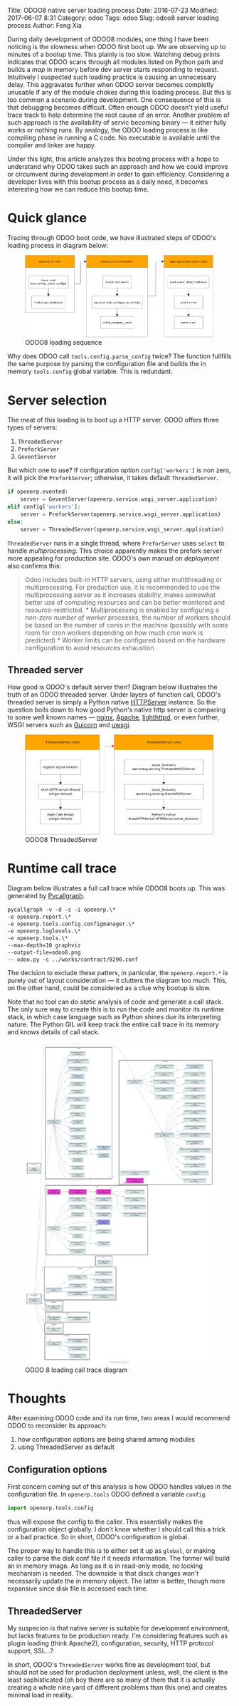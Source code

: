 Title: ODOO8 native server loading process
Date: 2016-07-23
Modified: 2017-06-07 8:31
Category: odoo
Tags: odoo
Slug: odoo8 server loading process
Author: Feng Xia

During daily development of ODOO8 modules, one thing I have been
noticing is the slowness when ODOO first boot up.  We are observing up
to minutes of a bootup time. This plainly is too slow.  Watching debug
prints indicates that ODOO scans through all modules listed on Python
path and builds a _map_ in memory before dev server starts responding
to request. Intuitively I suspected such loading practice is causing
an unnecessary delay.  This aggravates further when ODOO server
becomes completly unusable if any of the module chokes during this
loading process. But this is too common a scenario during
development. One consequence of this is that debugging becomes
difficult. Often enough ODOO doesn't yield useful trace track to help
determine the root cause of an error.  Another problem of such
approach is the availability of servic becoming binary &mdash; it
either fully works or nothing runs. By analogy, the ODOO loading
process is like compiling phase in running a C code. No executable is
available until the compiler and linker are happy.

Under this light, this article analyzes this booting process with a
hope to understand why ODOO takes such an approach and how we could
improve or circumvent during development in order to gain
efficiency. Considering a developer lives with this bootup process as
a daily need, it becomes interesting how we can reduce this bootup
time.

# Quick glance

Tracing through ODOO boot code, we have illustrated steps 
of ODOO's loading process in diagram below:

<figure class="row">
  <img class="img-responsive center"
       src="/images/odoo8_loading.png" />
  <figcaption>ODOO8 loading sequence</figcaption>
</figure>

Why does ODOO call `tools.config.parse_config` twice? The function
fullfills the same purpose by parsing the configuration file and
builds the in memory `tools.config` global variable. This is redundant.


# Server selection

The meat of this loading is to boot up a HTTP server. ODOO offers
three types of servers:

1. `ThreadedServer`
2. `PreforkServer`
3. `GeventServer`

But which one to use?  If configuration option `config['workers']` is
non zero, it will pick the `PreforkServer`; otherwise, it takes
default `ThreadedServer`.

```python
if openerp.evented:
    server = GeventServer(openerp.service.wsgi_server.application)
elif config['workers']:
    server = PreforkServer(openerp.service.wsgi_server.application)
else:
    server = ThreadedServer(openerp.service.wsgi_server.application)
```

`ThreadedServer` runs in a single thread, where `PreforServer` uses
`select` to handle _multiprocessing_. This choice apparently makes the
prefork server more appealing for production site. ODOO's own manual
on _deployment_ also confirms this:

>Odoo includes built-in HTTP servers, using either multithreading or
>multiprocessing.  For production use, it is recommended to use the
>multiprocessing server as it increases stability, makes somewhat
>better use of computing resources and can be better monitored and
>resource-restricted.  * Multiprocessing is enabled by configuring a
>_non-zero number of worker_ processes, the number of workers should
>be based on the number of cores in the machine (possibly with some
>room for cron workers depending on how much cron work is predicted) *
>Worker limits can be configured based on the hardware configuration
>to avoid resources exhaustion

## Threaded server

How good is ODOO's default server then?  Diagram below illustrates the
truth of an ODOO threaded server.  Under layers of function call,
ODOO's threaded server is simply a Python native [HTTPServer][]
instance. So the question boils down to how good Python's native http server
is comparing to some well known names &mdash; [nginx][],
[Apache][], [lighthttpd][], or even further, WSGI servers such
as [Guicorn][] and [uwsgi][].


[uwsgi]: http://uwsgi-docs.readthedocs.io/en/latest/
[Guicorn]: http://gunicorn.org/
[Apache]: https://httpd.apache.org/
[nginx]: http://nginx.org/
[lighthttpd]: http://www.lighttpd.net/
[HTTPServer]: https://docs.python.org/2/library/basehttpserver.html#BaseHTTPServer.HTTPServer

<figure class="row">
  <img class="img-responsive center"
       src="/images/odoo8_server_run.png" />
  <figcaption>ODOO8 ThreadedServer</figcaption>
</figure>


# Runtime call trace

Diagram below illustrates a full
call trace while ODOO8 boots up. This was
generated by [Pycallgraph][].

```shell
pycallgraph -v -d -s -i openerp.\*
-e openerp.report.\*
-e openerp.tools.config.configmanager.\*
-e openerp.loglevels.\*
-e openerp.tools.\*
--max-depth=10 graphviz
--output-file=odoo8.png
-- odoo.py -c ../works/contract/8290.conf
```

The decision to exclude these patters, in particular, the
`openerp.report.*` is purely out of layout consideration &mdash; it
clutters the diagram too much. This, on the other hand, could be
considered as a clue why bootup is slow.

Note that no tool can do _static_ analysis of code and generate a call
stack.  The only sure way to create this is to run the code and
monitor its runtime stack, in which case language such as Python
shines due its interpreting nature.  The Python GIL will keep track
the entire call trace in its memory and knows details of call stack.


[Pycallgraph]: http://pycallgraph.slowchop.com/en/develop/guide/command_line_usage.html
[HTTPServer]: https://docs.python.org/2/library/basehttpserver.html

<figure class="row">
  <img src="/images/odoo8_loading_callgraph.png"
       class="img-responsive center"/>
    <figcaption>ODOO 8 loading call trace diagram</figcaption>
</figure>


# Thoughts

After examining ODOO code and its run time, two areas I would
recommend ODOO to reconsider its approach:

1. how configuration options are being shared among modules
2. using ThreadedServer as default


## Configuration options

First concern coming out of this analysis is how ODOO handles
values in the configuration file. In `openerp.tools` ODOO defined
a variable `config`.

```python
import openerp.tools.config
```

thus will expose the config to the caller. This essentially makes
the configuration object globally. I don't know whether I should call
this a trick or a bad practice. So in short, ODOO's configuration
is global.

The proper way to handle this is to either set it up as `global`, or
making caller to parse the disk conf file if it needs information.
The former will build an in memory image. As long as it is in
read-only mode, no locking mechanism is needed. The downside is that
disck changes won't necessarily update the in memory object. The
latter is better, though more expansive since disk file is accessed
each time.


## ThreadedServer

My suspecion is that native server is suitable for development
environment, but lacks features to be production ready. I'm
considering features such as plugin loading (think Apache2),
configuration, security, HTTP protocol support, SSL...?

In short, ODOO's `ThreadedServer` works fine as development tool,
but should not be used for production deployment unless, well,
the client is the least sophisticated (oh boy there are so many
of them that it is actually creating a whole nine yard
of different problems than this one) and creates minimal load
in reality.
